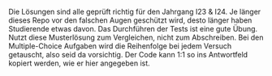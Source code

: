 Die Lösungen sind alle geprüft richtig für den Jahrgang I23 & I24. Je länger dieses Repo vor den falschen Augen geschützt wird, desto länger haben Studierende etwas davon. Das Durchführen der Tests ist eine gute Übung. Nutzt diese Musterlösung zum Vergleichen, nicht zum Abschreiben. Bei den Multiple-Choice Aufgaben wird die Reihenfolge bei jedem Versuch getauscht, also seid da vorsichtig. Der Code kann 1:1 so ins Antwortfeld kopiert werden, wie er hier angegeben ist.
